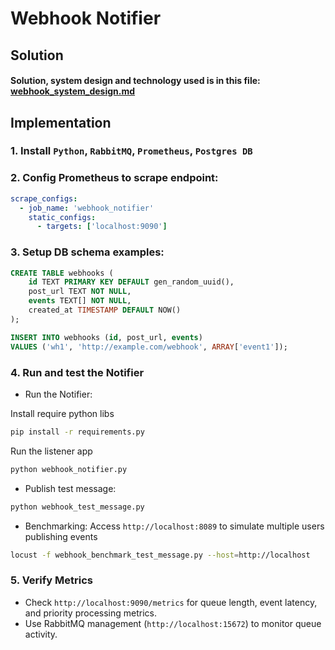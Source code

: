 # Webhook Notifier

## Solution
#### Solution, system design and technology used is in this file: [webhook_system_design.md](https://github.com/trace-tawfung/webhook-notifier-assignment/blob/master/webhook_system_design.md)

## Implementation

### 1. Install `Python`, `RabbitMQ`, `Prometheus`, `Postgres DB`

### 2. Config Prometheus to scrape endpoint:
```yaml
scrape_configs:
  - job_name: 'webhook_notifier'
    static_configs:
      - targets: ['localhost:9090']
```

### 3. Setup DB schema examples:
```sql
CREATE TABLE webhooks (
    id TEXT PRIMARY KEY DEFAULT gen_random_uuid(),
    post_url TEXT NOT NULL,
    events TEXT[] NOT NULL,
    created_at TIMESTAMP DEFAULT NOW()
);

INSERT INTO webhooks (id, post_url, events)
VALUES ('wh1', 'http://example.com/webhook', ARRAY['event1']);
```

### 4. Run and test the Notifier
- Run the Notifier:

Install require python libs
```bash
pip install -r requirements.py
```
Run the listener app
```bash
python webhook_notifier.py
```
- Publish test message:
```bash
python webhook_test_message.py
```
- Benchmarking: Access `http://localhost:8089` to simulate multiple
users publishing events
```bash
locust -f webhook_benchmark_test_message.py --host=http://localhost
```

### 5. Verify Metrics
- Check `http://localhost:9090/metrics` for queue length, event latency,
and priority processing metrics.
- Use RabbitMQ management (`http://localhost:15672`) to monitor queue
activity. 
